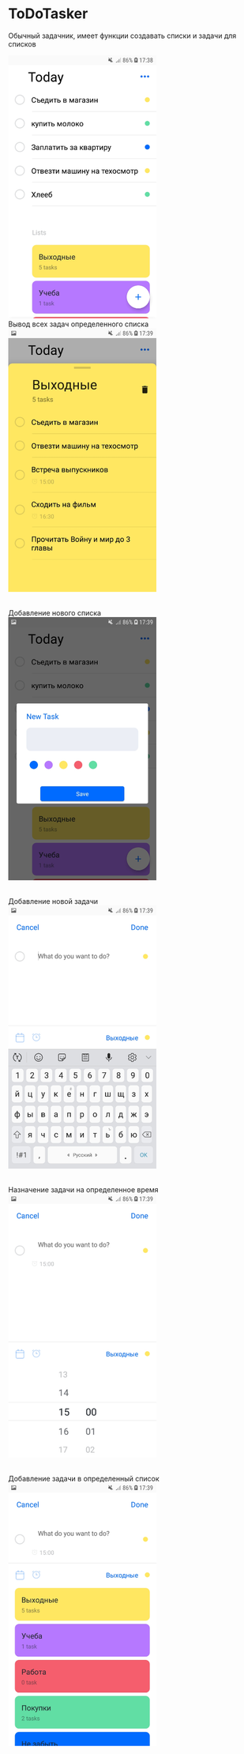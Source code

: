 # ToDoTasker
Обычный задачник, имеет функции создавать списки и задачи для списков </br>

<img src="images/image1.jpg" width="300">
<br/>Вывод всех задач определенного списка<br/>
<img src="images/image2.jpg" width="300">

<br/>Добавление нового списка<br/>
<img src="images/image3.jpg" width="300">

<br/>Добавление новой задачи<br/>
<img src="images/image4.jpg" width="300">

<br/>Назначение задачи на определенное время<br/>
<img src="images/image5.jpg" width="300">

<br/>Добавление задачи в определенный список<br/>
<img src="images/image6.jpg" width="300">
